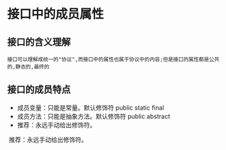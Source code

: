 # 接口中的成员属性

## 接口的含义理解

``` 
接口可以理解成统一的"协议",而接口中的属性也属于协议中的内容;但是接口的属性都是公共的,静态的,最终的
```

## 接口的成员特点

* 成员变量：只能是常量。默认修饰符 public static final
* 成员方法：只能是抽象方法。默认修饰符 public abstract
* 推荐：永远手动给出修饰符。

​		推荐：永远手动给出修饰符。